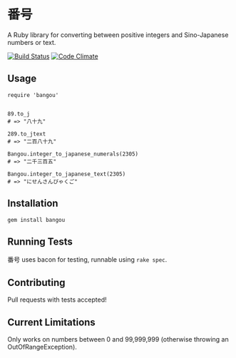 # 番号

A Ruby library for converting between positive integers and Sino-Japanese numbers or text.

[![Build Status](https://travis-ci.org/kattrali/bangou.png?branch=master)](https://travis-ci.org/kattrali/bangou) [![Code Climate](https://codeclimate.com/github/kattrali/bangou.png)](https://codeclimate.com/github/kattrali/bangou)

## Usage

```
require 'bangou'


89.to_j
# => "八十九"

289.to_jtext
# => "二百八十九"

Bangou.integer_to_japanese_numerals(2305)
# => "二千三百五"

Bangou.integer_to_japanese_text(2305)
# => "にせんさんびゃくご"
```

## Installation

`gem install bangou`

## Running Tests

番号 uses bacon for testing, runnable using `rake spec`.

## Contributing

Pull requests with tests accepted!

## Current Limitations

Only works on numbers between 0 and 99,999,999 (otherwise throwing an OutOfRangeException).
